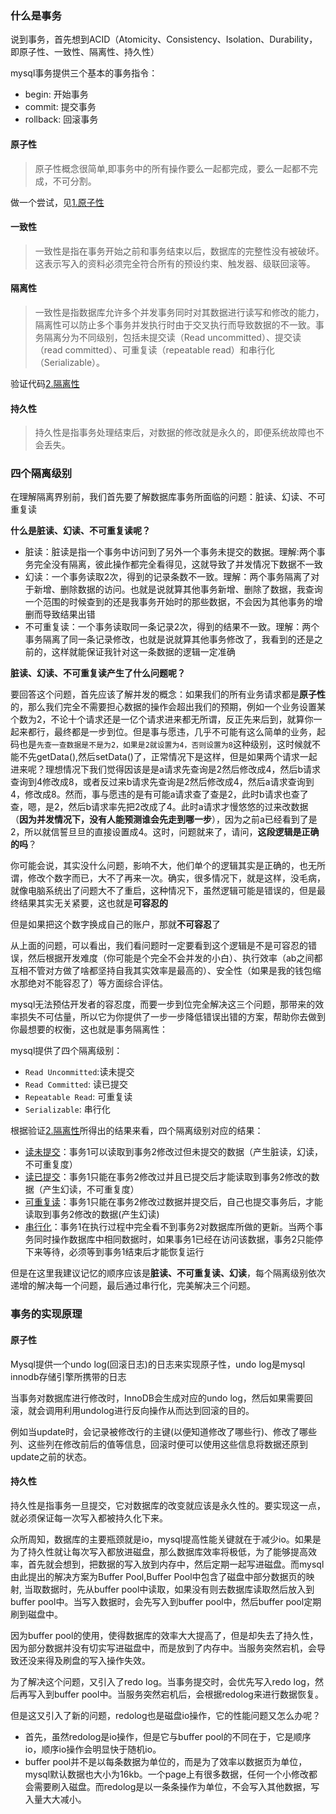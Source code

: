 ### 什么是事务

说到事务，首先想到ACID（Atomicity、Consistency、Isolation、Durability，即原子性、一致性、隔离性、持久性）

mysql事务提供三个基本的事务指令：

* begin: 开始事务
* commit: 提交事务
* rollback: 回滚事务

#### 原子性

> 原子性概念很简单,即事务中的所有操作要么一起都完成，要么一起都不完成，不可分割。

做一个尝试，见[1.原子性](./1.原子性)

#### 一致性

> 一致性是指在事务开始之前和事务结束以后，数据库的完整性没有被破坏。这表示写入的资料必须完全符合所有的预设约束、触发器、级联回滚等。

#### 隔离性

> 一致性是指数据库允许多个并发事务同时对其数据进行读写和修改的能力，隔离性可以防止多个事务并发执行时由于交叉执行而导致数据的不一致。事务隔离分为不同级别，包括未提交读（Read uncommitted）、提交读（read committed）、可重复读（repeatable read）和串行化（Serializable）。

验证代码[2.隔离性](./2.隔离性)

#### 持久性

> 持久性是指事务处理结束后，对数据的修改就是永久的，即便系统故障也不会丢失。

### 四个隔离级别

在理解隔离界别前，我们首先要了解数据库事务所面临的问题：脏读、幻读、不可重复读

**什么是脏读、幻读、不可重复读呢？**

* 脏读：脏读是指一个事务中访问到了另外一个事务未提交的数据。理解:两个事务完全没有隔离，彼此操作都完全看得见，这就导致了并发情况下数据不一致
* 幻读：一个事务读取2次，得到的记录条数不一致。理解：两个事务隔离了对于新增、删除数据的访问。也就是说就算其他事务新增、删除了数据，我查询一个范围的时候查到的还是我事务开始时的那些数据，不会因为其他事务的增删而导致结果出错
* 不可重复读：一个事务读取同一条记录2次，得到的结果不一致。理解：两个事务隔离了同一条记录修改，也就是说就算其他事务修改了，我看到的还是之前的，这样就能保证我针对这一条数据的逻辑一定准确

**脏读、幻读、不可重复读产生了什么问题呢？**

要回答这个问题，首先应该了解并发的概念：如果我们的所有业务请求都是**原子性**的，那么我们完全不需要担心数据的操作会超出我们的预期，例如一个业务设置某个数为2，不论十个请求还是一亿个请求进来都无所谓，反正先来后到，就算你一起来都行，最终都是一步到位。但是事与愿违，几乎不可能有这么简单的业务，起码也是`先查一查数据是不是为2，如果是2就设置为4，否则设置为8`这种级别，这时候就不能不先getData(),然后setData()了，正常情况下是这样，但是如果两个请求一起进来呢？理想情况下我们觉得因该是是a请求先查询是2然后修改成4，然后b请求查询到4修改成8，或者反过来b请求先查询是2然后修改成4，然后a请求查询到4，修改成8。然而，事与愿违的是有可能a请求查了查是2，此时b请求也查了查，嗯，是2，然后b请求率先把2改成了4。此时a请求才慢悠悠的过来改数据（**因为并发情况下，没有人能预测谁会先走到哪一步**），因为之前a已经看到了是2，所以就信誓旦旦的直接设置成4。这时，问题就来了，请问，**这段逻辑是正确的吗**？

你可能会说，其实没什么问题，影响不大，他们单个的逻辑其实是正确的，也无所谓，修改个数字而已，大不了再来一次。确实，很多情况下，就是这样，没毛病，就像电脑系统出了问题大不了重启，这种情况下，虽然逻辑可能是错误的，但是最终结果其实无关紧要，这也就是**可容忍的**

但是如果把这个数字换成自己的账户，那就**不可容忍**了

从上面的问题，可以看出，我们看问题时一定要看到这个逻辑是不是可容忍的错误，然后根据开发难度（你可能是个完全不会并发的小白）、执行效率（ab之间都互相不管对方做了啥都坚持自我其实效率是最高的）、安全性（如果是我的钱包缩水那绝对不能容忍了）等方面综合评估。

mysql无法预估开发者的容忍度，而要一步到位完全解决这三个问题，那带来的效率损失不可估量，所以它为你提供了一步一步降低错误出错的方案，帮助你去做到你最想要的权衡，这也就是事务隔离性：

mysql提供了四个隔离级别：

* `Read Uncommitted`:读未提交
* `Read Committed`: 读已提交
* `Repeatable Read`: 可重复读
* `Serializable`: 串行化

根据验证[2.隔离性](./2.隔离性)所得出的结果来看，四个隔离级别对应的结果：

* [读未提交](./2.隔离性/1.读未提交)：事务1可以读取到事务2修改过但未提交的数据（产生脏读，幻读，不可重复度）
* [读已提交](./2.隔离性/2.读已提交)：事务1只能在事务2修改过并且已提交后才能读取到事务2修改的数据（产生幻读，不可重复度）
* [可重复读](./2.隔离性/3.可重复读)：事务1只能在事务2修改过数据并提交后，自己也提交事务后，才能读取到事务2修改的数据(产生幻读)
* [串行化](./2.隔离性/4.串行化)：事务1在执行过程中完全看不到事务2对数据库所做的更新。当两个事务同时操作数据库中相同数据时，如果事务1已经在访问该数据，事务2只能停下来等待，必须等到事务1结束后才能恢复运行

但是在这里我建议记忆的顺序应该是**脏读、不可重复读、幻读**，每个隔离级别依次递增的解决每一个问题，最后通过串行化，完美解决三个问题。

### 事务的实现原理

#### 原子性

Mysql提供一个undo log(回滚日志)的日志来实现原子性，undo log是mysql innodb存储引擎所携带的日志

当事务对数据库进行修改时，InnoDB会生成对应的undo log，然后如果需要回滚，就会调用利用undolog进行反向操作从而达到回滚的目的。

例如当update时，会记录被修改行的主键(以便知道修改了哪些行)、修改了哪些列、这些列在修改前后的值等信息，回滚时便可以使用这些信息将数据还原到update之前的状态。

#### 持久性

持久性是指事务一旦提交，它对数据库的改变就应该是永久性的。要实现这一点，就必须保证每一次写入都被持久化下来。

众所周知，数据库的主要瓶颈就是io，mysql提高性能关键就在于减少io。如果是为了持久性就让每次写入都放进磁盘，那么数据库效率将极低，为了能够提高效率，首先就会想到，把数据的写入放到内存中，然后定期一起写进磁盘。而mysql由此提出的解决方案为Buffer Pool,Buffer Pool中包含了磁盘中部分数据页的映射, 当取数据时，先从buffer pool中读取，如果没有则去数据库读取然后放入到buffer pool中。当写入数据时，会先写入到buffer pool中，然后buffer pool定期刷到磁盘中。

因为buffer pool的使用，使得数据库的效率大大提高了，但是却失去了持久性，因为部分数据并没有切实写进磁盘中，而是放到了内存中。当服务突然宕机，会导致还没来得及刷盘的写入操作失效。

为了解决这个问题，又引入了redo log。当事务提交时，会优先写入redo log，然后再写入到buffer pool中。当服务突然宕机后，会根据redolog来进行数据恢复。

但是这又引入了新的问题，redolog也是磁盘io操作，它的性能问题又怎么办呢？
* 首先，虽然redolog是io操作，但是它与buffer pool的不同在于，它是顺序io，顺序io操作会明显快于随机io。
* buffer pool并不是以每条数据为单位的，而是为了效率以数据页为单位，mysql默认数据也大小为16kb。一个page上有很多数据，任何一个小修改都会需要刷入磁盘。而redolog是以一条条操作为单位，不会写入其他数据，写入量大大减小。